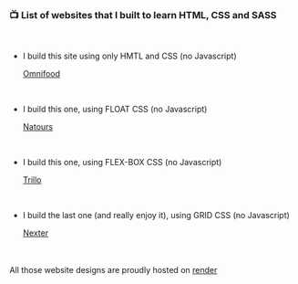 ### 📺 List of websites that I built to learn HTML, CSS and SASS 
<br>


- I build this site using only HMTL and CSS (no Javascript)

  [Omnifood](https://omnifood-by-arsene.onrender.com)
 
 <br>
 
- I build this one, using FLOAT CSS (no Javascript)
  
   [Natours](https://natours-by-arsene.onrender.com)
  
  
  <br>
- I build this one, using FLEX-BOX CSS (no Javascript)

   [Trillo](https://trillo-by-arsene.onrender.com)
  
  
  <br>
- I build the last one (and really enjoy it), using GRID CSS (no Javascript)

   [Nexter](https://nexter-by-arsene.onrender.com)
  
  
  
 <br><br>
 All those website designs are proudly hosted on  [render](https://render.com/)
